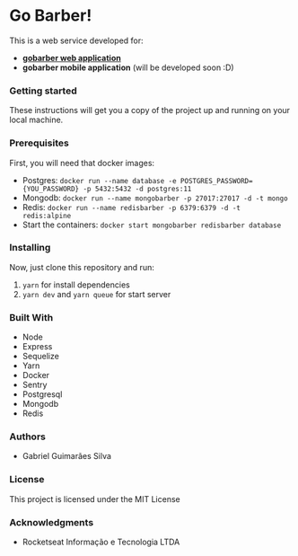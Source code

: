 # Go Barber!
This is a web service developed for:
- [__gobarber web application__](https://github.com/gu1ma/gobarber-web)
- __gobarber mobile application__ (will be developed soon :D)

### Getting started
These instructions will get you a copy of the project up and running on your local machine.

### Prerequisites
First, you will need that docker images: <br/>
- Postgres: `docker run --name database -e POSTGRES_PASSWORD={YOU_PASSWORD} -p 5432:5432 -d postgres:11`
- Mongodb: `docker run --name mongobarber -p 27017:27017 -d -t mongo`
- Redis: `docker run --name redisbarber -p 6379:6379 -d -t redis:alpine`
- Start the containers: `docker start mongobarber redisbarber database` <br/>

### Installing
Now, just clone this repository and run: 
1. `yarn` for install dependencies
2. `yarn dev` and `yarn queue` for start server

### Built With
- Node 
- Express
- Sequelize
- Yarn 
- Docker
- Sentry
- Postgresql
- Mongodb
- Redis

### Authors
- Gabriel Guimarães Silva

### License
This project is licensed under the MIT License

### Acknowledgments
- Rocketseat Informação e Tecnologia LTDA
